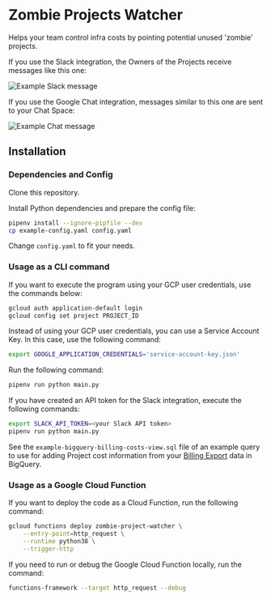 # Zombie Projects Watcher

Helps your team control infra costs by pointing potential unused 'zombie' projects.

If you use the Slack integration, the Owners of the Projects receive messages like this one:

![Example Slack message](example-slack-message.png?raw=true "Example Slack message")

If you use the Google Chat integration, messages similar to this one are sent to your Chat Space:

![Example Chat message](example-chat-message.png?raw=true "Example Chat message")

## Installation

### Dependencies and Config

Clone this repository.

Install Python dependencies and prepare the config file:

```bash
pipenv install --ignore-pipfile --dev
cp example-config.yaml config.yaml
```

Change `config.yaml` to fit your needs.

### Usage as a CLI command


If you want to execute the program using your GCP user credentials, use the commands below:
```bash
gcloud auth application-default login
gcloud config set project PROJECT_ID
```

Instead of using your GCP user credentials, you can use a Service Account Key. In this case, use the following command:

```bash
export GOOGLE_APPLICATION_CREDENTIALS='service-account-key.json'
```

Run the following command:

```bash
pipenv run python main.py
```

If you have created an API token for the Slack integration, execute the following commands:

```bash
export SLACK_API_TOKEN=<your Slack API token>
pipenv run python main.py
```

See the `example-bigquery-billing-costs-view.sql` file of an example query to use for adding Project cost information from your [Billing Export](https://cloud.google.com/billing/docs/how-to/export-data-bigquery) data in BigQuery.

### Usage as a Google Cloud Function

If you want to deploy the code as a Cloud Function, run the following command:

```bash
gcloud functions deploy zombie-project-watcher \
    --entry-point=http_request \
    --runtime python38 \
    --trigger-http
```

If you need to run or debug the  Google Cloud Function locally, run the command:

```bash
functions-framework --target http_request --debug
```
